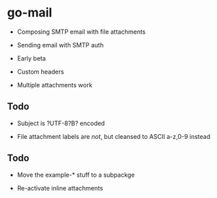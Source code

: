 # go-mail

* Composing SMTP email with file attachments

* Sending email with SMTP auth

* Early beta

* Custom headers

* Multiple attachments work

## Todo

* Subject is ?UTF-8?B? encoded

* File attachment labels are _not_, but cleansed to ASCII a-z,0-9 instead

## Todo

* Move the example-* stuff to a subpackge

* Re-activate inline attachments